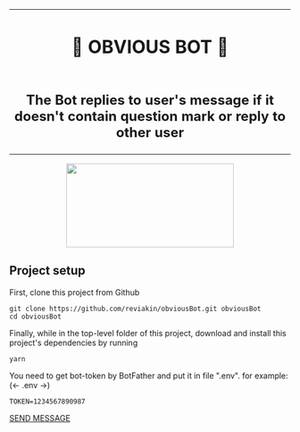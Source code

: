 <table align="center">
  <tr>
    <td align="center">
       <h1 align="center">🐥 <strong>OBVIOUS BOT</strong> ️️️🐥</h1>
    </td>
  </tr>
  <tr>
    <td>
     <h2 align="center">The Bot replies to user's message if it doesn't contain question mark or reply to other user</h2>
    </td>
  </tr>
</table>

<p align='center'>
    <a href="https://vk.com/frontendbasics" target='_blank'>
        <img height=150 width=300 src='https://user-images.githubusercontent.com/34170008/63491386-be2e1700-c4bf-11e9-9940-c65bd19a3fcf.jpg' />
    </a>
</p>

## Project setup

First, clone this project from Github

```
git clone https://github.com/reviakin/obviousBot.git obviousBot
cd obviousBot
```

Finally, while in the top-level folder of this project, download and install this project's dependencies by running

```
yarn
```

You need to get bot-token by BotFather and put it in file ".env". for example:
(<- .env ->)

```
TOKEN=1234567890987
```
<a href="https://t.me/@demoRDBot">SEND MESSAGE</a>
